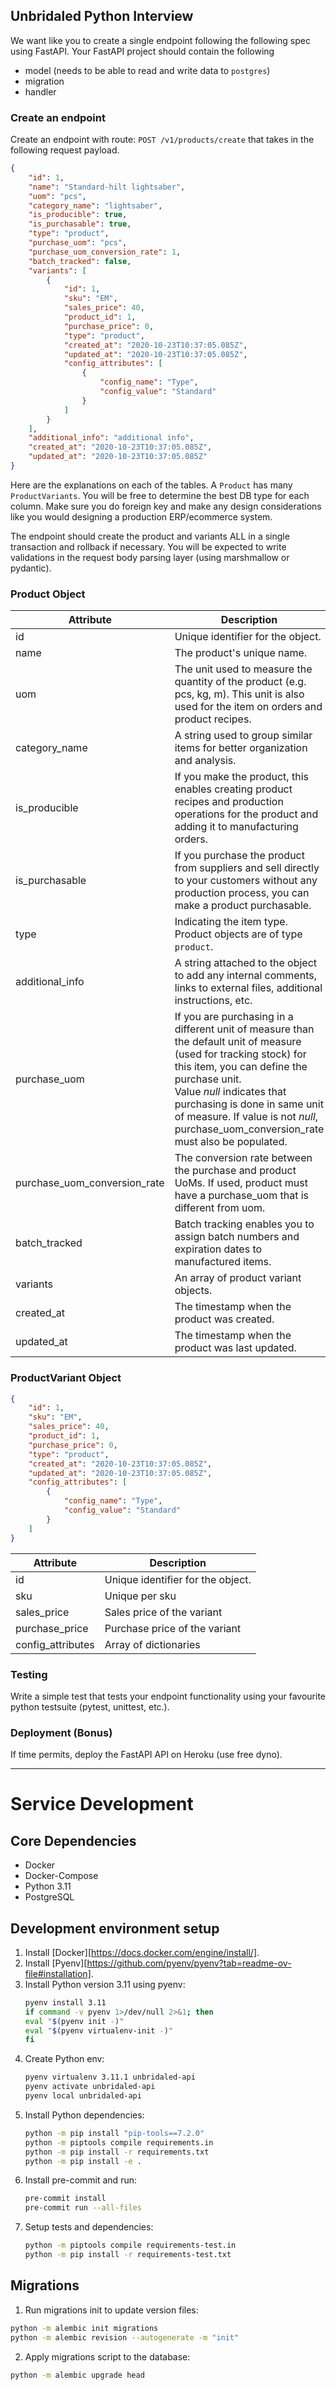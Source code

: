## Unbridaled Python Interview

We want like you to create a single endpoint following the following spec using FastAPI. Your FastAPI project should contain the following

* model (needs to be able to read and write data to `postgres`)
* migration
* handler

### Create an endpoint

Create an endpoint with route: `POST /v1/products/create` that takes in the following request payload.

```json
{
    "id": 1,
    "name": "Standard-hilt lightsaber",
    "uom": "pcs",
    "category_name": "lightsaber",
    "is_producible": true,
    "is_purchasable": true,
    "type": "product",
    "purchase_uom": "pcs",
    "purchase_uom_conversion_rate": 1,
    "batch_tracked": false,
    "variants": [
        {
            "id": 1,
            "sku": "EM",
            "sales_price": 40,
            "product_id": 1,
            "purchase_price": 0,
            "type": "product",
            "created_at": "2020-10-23T10:37:05.085Z",
            "updated_at": "2020-10-23T10:37:05.085Z",
            "config_attributes": [
                {
                    "config_name": "Type",
                    "config_value": "Standard"
                }
            ]
        }
    ],
    "additional_info": "additional info",
    "created_at": "2020-10-23T10:37:05.085Z",
    "updated_at": "2020-10-23T10:37:05.085Z"
}
```

Here are the explanations on each of the tables. A `Product` has many `ProductVariants`. You will be free to determine the best DB type for each column. Make sure you do foreign key and make any design considerations like you would designing a production ERP/ecommerce system.

The endpoint should create the product and variants ALL in a single transaction and rollback if necessary. You will be expected to write validations in the request body parsing layer (using marshmallow or pydantic).

### Product Object 

|    Attribute    |    Description    |
|    ---    |    ---    |
| id | Unique identifier for the object. |
| name | The product's unique name. |
|    uom    | The unit used to measure the quantity of the product (e.g. pcs, kg, m). This unit is also used for the item on orders and product recipes.    |
|    category_name    |    A string used to group similar items for better organization and analysis.   |
|    is_producible    |    If you make the product, this enables creating product recipes and production operations for the product and adding it to manufacturing orders. |
|    is_purchasable    |    If you purchase the product from suppliers and sell directly to your customers without any production process, you can make a product purchasable. |
|    type    |    Indicating the item type. Product objects are of type `product`. |
|    additional_info    |    A string attached to the object to add any internal comments, links to external files, additional instructions, etc.    |
|    purchase_uom    |    If you are purchasing in a different unit of measure than the default unit of measure (used for tracking stock) for this item, you can define the purchase unit. Value *null* indicates that purchasing is done in same unit of measure. If value is not *null*, purchase_uom_conversion_rate must also be populated. |
| purchase_uom_conversion_rate |    The conversion rate between the purchase and product UoMs. If used, product must have a purchase_uom that is different from uom.    |
|    batch_tracked    |    Batch tracking enables you to assign batch numbers and expiration dates to manufactured items.    |
|    variants    |    An array of product variant objects.    |
|    created_at    |    The timestamp when the product was created.    |
|    updated_at    |    The timestamp when the product was last updated.    |


### ProductVariant Object

```json
{
    "id": 1,
    "sku": "EM",
    "sales_price": 40,
    "product_id": 1,
    "purchase_price": 0,
    "type": "product",
    "created_at": "2020-10-23T10:37:05.085Z",
    "updated_at": "2020-10-23T10:37:05.085Z",
    "config_attributes": [
        {
            "config_name": "Type",
            "config_value": "Standard"
        }
    ]
}
```

|    Attribute    |    Description    |
|    ---    |    ---    |
|    id    |    Unique identifier for the object.    |
|    sku    |    Unique per sku    |
|    sales_price    |   Sales price of the variant  |
|    purchase_price    |  Purchase price of the variant |
|    config_attributes | Array of dictionaries |

### Testing

Write a simple test that tests your endpoint functionality using your favourite python testsuite (pytest, unittest, etc.).

### Deployment (Bonus)

If time permits, deploy the FastAPI API on Heroku (use free dyno).

---

# Service Development

## Core Dependencies
- Docker
- Docker-Compose
- Python 3.11
- PostgreSQL

## Development environment setup
1. Install [Docker][https://docs.docker.com/engine/install/].
2. Install [Pyenv][https://github.com/pyenv/pyenv?tab=readme-ov-file#installation].
3. Install Python version 3.11 using pyenv:
    ```bash
    pyenv install 3.11
    if command -v pyenv 1>/dev/null 2>&1; then
    eval "$(pyenv init -)"
    eval "$(pyenv virtualenv-init -)"
    fi
    ```
4. Create Python env:
    ```bash
    pyenv virtualenv 3.11.1 unbridaled-api
    pyenv activate unbridaled-api
    pyenv local unbridaled-api
    ```
5. Install Python dependencies:
    ```bash
    python -m pip install "pip-tools==7.2.0"
    python -m piptools compile requirements.in
    python -m pip install -r requirements.txt
    python -m pip install -e .
    ```
6. Install pre-commit and run:
    ```bash
    pre-commit install
    pre-commit run --all-files
    ```
7. Setup tests and dependencies:
    ```bash
    python -m piptools compile requirements-test.in
    python -m pip install -r requirements-test.txt
    ```

## Migrations
1. Run migrations init to update version files:
```bash
python -m alembic init migrations
python -m alembic revision --autogenerate -m "init"
```

2. Apply migrations script to the database:
```bash
python -m alembic upgrade head
```
